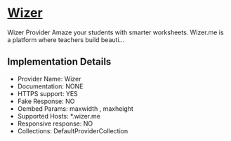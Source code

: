 # [Wizer](https://wizer.me)

Wizer Provider
Amaze your students with smarter worksheets. Wizer.me is a
platform where teachers build beauti...

## Implementation Details

- Provider
Name: Wizer
- Documentation: NONE
- HTTPS support: YES
- Fake Response: NO
- Oembed Params: maxwidth , maxheight
- Supported Hosts: *.wizer.me
- Responsive response: NO
- Collections: DefaultProviderCollection


